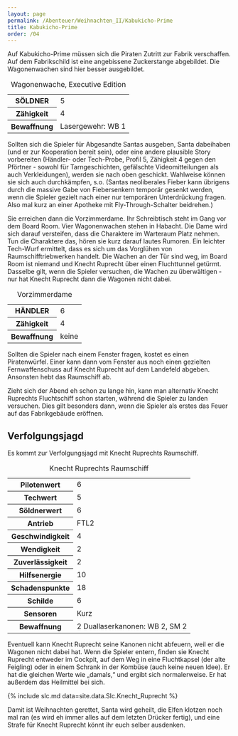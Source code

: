 ```yaml
---
layout: page
permalink: /Abenteuer/Weihnachten_II/Kabukicho-Prime
title: Kabukicho-Prime
order: /04
---
```


Auf Kabukicho-Prime müssen sich die Piraten Zutritt zur Fabrik verschaffen. Auf dem Fabrikschild ist eine angebissene Zuckerstange abgebildet. Die Wagonenwachen sind hier besser ausgebildet.

<table>
<caption>Wagonenwache, Executive Edition</caption>
<tbody>
<tr><th>SÖLDNER</th><td>5</td></tr>
<tr><th>Zähigkeit</th><td>4</td></tr>
<tr><th>Bewaffnung</th><td>Lasergewehr: WB 1</td></tr>
</tbody>
</table>

Sollten sich die Spieler für Abgesandte Santas ausgeben, Santa dabeihaben (und er zur Kooperation bereit sein), oder eine andere plausible Story vorbereiten (Händler- oder Tech-Probe, Profil 5, Zähigkeit 4 gegen den Pförtner - sowohl für Tarngeschichten, gefälschte Videomitteilungen als auch Verkleidungen), werden sie nach oben geschickt. Wahlweise können sie sich auch durchkämpfen, s.o. (Santas neoliberales Fieber kann übrigens durch die massive Gabe von Fiebersenkern temporär gesenkt werden, wenn die Spieler gezielt nach einer nur temporären Unterdrückung fragen. Also mal kurz an einer Apotheke mit Fly-Through-Schalter beidrehen.)

Sie erreichen dann die Vorzimmerdame. Ihr Schreibtisch steht im Gang vor dem Board Room. Vier Wagonenwachen stehen in Habacht. Die Dame wird sich darauf versteifen, dass die Charaktere im Warteraum Platz nehmen. Tun die Charaktere das, hören sie kurz darauf lautes Rumoren. Ein leichter Tech-Wurf ermittelt, dass es sich um das Vorglühen von Raumschifftriebwerken handelt. Die Wachen an der Tür sind weg, im Board Room ist niemand und Knecht Ruprecht über einen Fluchttunnel getürmt. Dasselbe gilt, wenn die Spieler versuchen, die Wachen zu überwältigen - nur hat Knecht Ruprecht dann die Wagonen nicht dabei.

<table>
<caption>Vorzimmerdame</caption>
<tbody>
<tr><th>HÄNDLER</th><td>6</td></tr>
<tr><th>Zähigkeit</th><td>4</td></tr>
<tr><th>Bewaffnung</th><td>keine</td></tr>
</tbody>
</table>

Sollten die Spieler nach einem Fenster fragen, kostet es einen Piratenwürfel. Einer kann dann vom Fenster aus noch einen gezielten Fernwaffenschuss auf Knecht Ruprecht auf dem Landefeld abgeben. Ansonsten hebt das Raumschiff ab.

Zieht sich der Abend eh schon zu lange hin, kann man alternativ Knecht Ruprechts Fluchtschiff schon starten, während die Spieler zu landen versuchen. Dies gilt besonders dann, wenn die Spieler als erstes das Feuer auf das Fabrikgebäude eröffnen.

## Verfolgungsjagd

Es kommt zur Verfolgungsjagd mit Knecht Ruprechts Raumschiff.

<table>
<caption>Knecht Ruprechts Raumschiff</caption>
<tbody>
<tr><th>Pilotenwert</th><td>6</td></tr>
<tr><th>Techwert</th><td>5</td></tr>
<tr><th>Söldnerwert</th><td>6</td></tr>
<tr><th>Antrieb</th><td>FTL2</td></tr>
<tr><th>Geschwindigkeit</th><td>4</td></tr>
<tr><th>Wendigkeit</th><td>2</td></tr>
<tr><th>Zuverlässigkeit</th><td>2</td></tr>
<tr><th>Hilfsenergie</th><td>10</td></tr>
<tr><th>Schadenspunkte</th><td>18</td></tr>
<tr><th>Schilde</th><td>6</td></tr>
<tr><th>Sensoren</th><td>Kurz</td></tr>
<tr><th>Bewaffnung</th><td>2 Duallaserkanonen: WB 2, SM 2</td></tr>
</tbody>
</table>

Eventuell kann Knecht Ruprecht seine Kanonen nicht abfeuern, weil er die Wagonen nicht dabei hat. Wenn die Spieler entern, finden sie Knecht Ruprecht entweder im Cockpit, auf dem Weg in eine Fluchtkapsel (der alte Feigling) oder in einem Schrank in der Kombüse (auch keine neuen Idee). Er hat die gleichen Werte wie „damals,“ und ergibt sich normalerweise. Er hat außerdem das Heilmittel bei sich.

{% include slc.md data=site.data.Slc.Knecht_Ruprecht %}

Damit ist Weihnachten gerettet, Santa wird geheilt, die Elfen klotzen noch mal ran (es wird eh immer alles auf dem letzten Drücker fertig), und eine Strafe für Knecht Ruprecht könnt ihr euch selber ausdenken.

